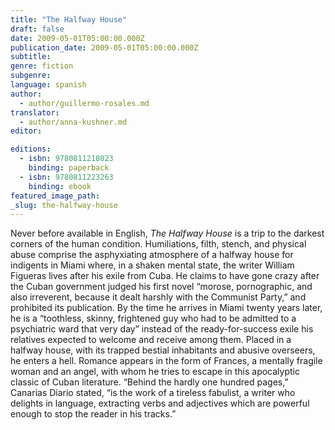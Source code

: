 ```yaml
---
title: "The Halfway House"
draft: false
date: 2009-05-01T05:00:00.000Z
publication_date: 2009-05-01T05:00:00.000Z
subtitle:
genre: fiction
subgenre:
language: spanish
author:
  - author/guillermo-rosales.md
translator:
  - author/anna-kushner.md
editor:

editions:
  - isbn: 9780811218023
    binding: paperback
  - isbn: 9780811223263
    binding: ebook
featured_image_path:
_slug: the-halfway-house
---
```


Never before available in English, _The Halfway House_ is a trip to the darkest corners of the human condition. Humiliations, filth, stench, and physical abuse comprise the asphyxiating atmosphere of a halfway house for indigents in Miami where, in a shaken mental state, the writer William Figueras lives after his exile from Cuba. He claims to have gone crazy after the Cuban government judged his first novel “morose, pornographic, and also irreverent, because it dealt harshly with the Communist Party,” and prohibited its publication. By the time he arrives in Miami twenty years later, he is a “toothless, skinny, frightened guy who had to be admitted to a psychiatric ward that very day” instead of the ready-for-success exile his relatives expected to welcome and receive among them. Placed in a halfway house, with its trapped bestial inhabitants and abusive overseers, he enters a hell. Romance appears in the form of Frances, a mentally fragile woman and an angel, with whom he tries to escape in this apocalyptic classic of Cuban literature. “Behind the hardly one hundred pages,” Canarias Diario stated, “is the work of a tireless fabulist, a writer who delights in language, extracting verbs and adjectives which are powerful enough to stop the reader in his tracks.”

